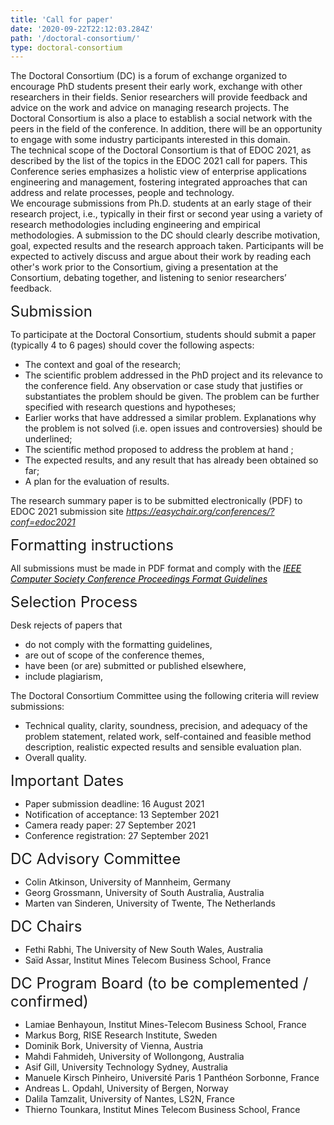 ```yaml
---
title: 'Call for paper'
date: '2020-09-22T22:12:03.284Z'
path: '/doctoral-consortium/'
type: doctoral-consortium
---
```


The Doctoral Consortium (DC) is a forum of exchange organized to encourage PhD students present their early work, exchange with other researchers in their fields. Senior researchers will provide feedback and advice on the work and advice on managing research projects. The Doctoral Consortium is also a place to establish a social network with the peers in the field of the conference. In addition, there will be an opportunity to engage with some industry participants interested in this domain.<br/>
The technical scope of the Doctoral Consortium is that of EDOC 2021, as described by the list of the topics in the EDOC 2021 call for papers. This Conference series emphasizes a holistic view of enterprise applications engineering and management, fostering integrated approaches that can address and relate processes, people and technology. <br/>
We encourage submissions from Ph.D. students at an early stage of their research project, i.e., typically in their first or second year using a variety of research methodologies including engineering and empirical methodologies. A submission to the DC should clearly describe motivation, goal, expected results and the research approach taken. Participants will be expected to actively discuss and argue about their work by reading each other's work prior to the Consortium, giving a presentation at the Consortium, debating together, and listening to senior researchers’ feedback.

<div style="font-size:18pt;">Submission</div>

To participate at the Doctoral Consortium, students should submit a paper (typically 4 to 6 pages) should cover the following aspects:
- The context and goal of the research;
- The scientific problem addressed in the PhD project and its relevance to the conference field. Any observation or case study that justifies or substantiates the problem should be given. The problem can be further specified with research questions and hypotheses; 
- Earlier works that have addressed a similar problem. Explanations why the problem is not solved (i.e. open issues and controversies) should be underlined;
- The scientific method proposed to address the problem at hand ;
- The expected results, and any result that has already been obtained so far;
- A plan for the evaluation of results.

The research summary paper is to be submitted electronically (PDF) to EDOC 2021 submission site  <a style="color: black;text-decoration: underline;" href="https://easychair.org/conferences/?conf=edoc2021"><i>https://easychair.org/conferences/?conf=edoc2021</i></a> 

<div style="font-size:18pt;">Formatting instructions</div>

All submissions must be made in PDF format and comply with the <a style="color: black;text-decoration: underline;" href="https://www.ieee.org/conferences_events/conferences/publishing/templates.html"><i>IEEE Computer Society Conference Proceedings Format Guidelines</i></a>

<div style="font-size:18pt;">Selection Process</div>

Desk rejects of papers that 
- do not comply with the formatting guidelines, 
- are out of scope of the conference themes, 
- have been (or are) submitted or published elsewhere, 
- include plagiarism,  

The Doctoral Consortium Committee using the following criteria will review submissions:
- Technical quality, clarity, soundness, precision, and adequacy of the problem statement, related work, self-contained and feasible method description, realistic expected results and sensible evaluation plan.
- Overall quality.

<div style="font-size:18pt;">Important Dates</div>

- Paper submission deadline:  16 August 2021
- Notification of acceptance:  13 September 2021
- Camera ready paper:  27 September 2021
- Conference registration: 27 September 2021

<div style="font-size:18pt;">DC Advisory Committee</div>

- Colin Atkinson, University of Mannheim, Germany
- Georg Grossmann, University of South Australia, Australia
- Marten van Sinderen, University of Twente, The Netherlands

<div style="font-size:18pt;">DC Chairs</div>

- Fethi Rabhi, The University of New South Wales, Australia
- Saïd Assar, Institut Mines Telecom Business School, France

<div style="font-size:18pt;">DC Program Board (to be complemented / confirmed)</div>

- Lamiae Benhayoun, Institut Mines-Telecom Business School, France
- Markus Borg, RISE Research Institute, Sweden
- Dominik Bork, University of Vienna, Austria
- Mahdi Fahmideh, University of Wollongong, Australia
- Asif Gill, University Technology Sydney, Australia
- Manuele Kirsch Pinheiro, Université Paris 1 Panthéon Sorbonne, France
- Andreas L. Opdahl, University of Bergen, Norway 
- Dalila Tamzalit, University of Nantes, LS2N, France
- Thierno Tounkara, Institut Mines Telecom Business School, France
